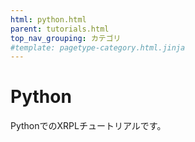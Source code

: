 ```yaml
---
html: python.html
parent: tutorials.html
top_nav_grouping: カテゴリ
#template: pagetype-category.html.jinja
---
```

# Python

PythonでのXRPLチュートリアルです。
